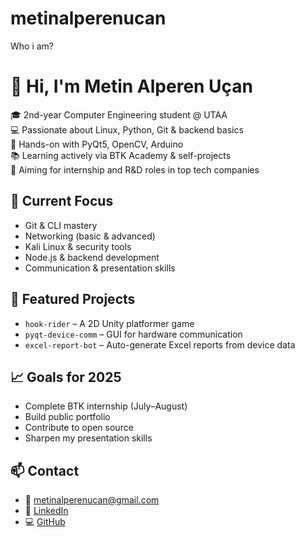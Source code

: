 # metinalperenucan
Who i am?

# 👋 Hi, I'm Metin Alperen Uçan

🎓 2nd-year Computer Engineering student @ UTAA  
💻 Passionate about Linux, Python, Git & backend basics  
🔧 Hands-on with PyQt5, OpenCV, Arduino  
📚 Learning actively via BTK Academy & self-projects  
🎯 Aiming for internship and R&D roles in top tech companies  

## 🧠 Current Focus
- Git & CLI mastery  
- Networking (basic & advanced)  
- Kali Linux & security tools  
- Node.js & backend development  
- Communication & presentation skills

## 📂 Featured Projects
- `hook-rider` – A 2D Unity platformer game  
- `pyqt-device-comm` – GUI for hardware communication  
- `excel-report-bot` – Auto-generate Excel reports from device data

## 📈 Goals for 2025
- Complete BTK internship (July–August)  
- Build public portfolio  
- Contribute to open source  
- Sharpen my presentation skills

## 📫 Contact
- 📧 metinalperenucan@gmail.com  
- 🔗 [LinkedIn](https://www.linkedin.com/in/metinalperenucan/)  
- 💻 [GitHub](https://github.com/metinalperen)
